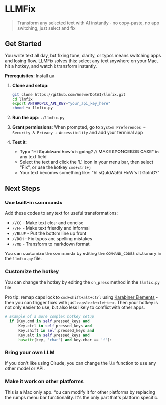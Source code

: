 # LLMFix
> Transform any selected text with AI instantly - no copy-paste, no app switching, just select and fix

## Get Started

You write text all day, but fixing tone, clarity, or typos means switching apps and losing flow. LLMFix solves this: select any text anywhere on your Mac, hit a hotkey, and watch it transform instantly.

**Prerequisites**: Install [uv](https://docs.astral.sh/uv/getting-started/installation/)

1. **Clone and setup**:
   ```bash
   git clone https://github.com/AnswerDotAI/llmfix.git
   cd llmfix
   export ANTHROPIC_API_KEY="your_api_key_here"
   chmod +x llmfix.py
   ```

2. **Run the app**: `./llmfix.py`

3. **Grant permissions**: When prompted, go to `System Preferences → Security & Privacy → Accessibility` and add your terminal app

4. **Test it**: 
   - Type "Hi Squidward how's it going? // MAKE SPONGEBOB CASE" in any text field
   - Select the text and click the 'L' icon in your menu bar, then select "Fix", or use the hotkey `cmd+ctrl+j`
   - Your text becomes something like: "hI sQuIdWaRd HoW's It GoInG?"

## Next Steps

### Use built-in commands

Add these codes to any text for useful transformations:
- `//CC` - Make text clear and concise
- `//FF` - Make text friendly and informal  
- `//BLUF` - Put the bottom line up front
- `//DOH` - Fix typos and spelling mistakes
- `//MD` - Transform to markdown format

You can customize the commands by editing the `COMMAND_CODES` dictionary in the `llmfix.py` file.

### Customize the hotkey

You can change the hotkey by editing the `on_press` method in the `llmfix.py` file.

Pro tip: remap caps lock to `cmd+shift+alt+ctrl` using [Karabiner Elements](https://karabiner-elements.pqrs.org/) - then you can trigger fixes with just `capslock+<letter>`.
Then your hotkey is not only easier to use, but also less likely to conflict with other apps.

```python
# Example of a more complex hotkey setup
  if (Key.cmd in self.pressed_keys and 
      Key.ctrl in self.pressed_keys and 
      Key.shift in self.pressed_keys and 
      Key.alt in self.pressed_keys and 
      hasattr(key, 'char') and key.char == 'f'):
```

### Bring your own LLM

If you don't like using Claude, you can change the `llm` function to use any other model or API.


### Make it work on other platforms

This is a Mac only app. You can modify it for other platforms by replacing the rumps menu bar functionality. It's the only part that's platform specific.
